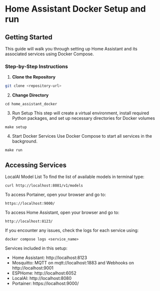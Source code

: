 # Home Assistant Docker Setup and run

## Getting Started

This guide will walk you through setting up Home Assistant and its associated services using Docker Compose.

### Step-by-Step Instructions

1. **Clone the Repository**
```sh
git clone <repository-url>
```
2. **Change Directory**
```
cd home_assistant_docker
```
3. Run Setup
This step will create a virtual environment, install required Python packages, and set up necessary directories for Docker volumes
```
make setup
```
4. Start Docker Services
Use Docker Compose to start all services in the background.
```
make run
```

## Accessing Services
LocalAI Model List
To find the list of available models in terminal type:
```
curl http://localhost:8081/v1/models
```
To access Portainer, open your browser and go to:
```
https://localhost:9000/
```
To access Home Assistant, open your browser and go to:
```
http://localhost:8123/
```
If you encounter any issues, check the logs for each service using:
```
docker compose logs <service_name>
```

Services included in this setup:
- Home Assistant: http://localhost:8123
- Mosquitto: MQTT on mqtt://localhost:1883 and Webhooks on http://localhost:9001
- ESPHome: http://localhost:6052
- LocalAI: http://localhost:8080
- Portainer: https://localhost:9000/

